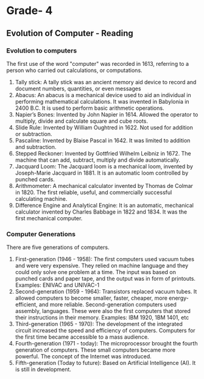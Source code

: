 # Grade- 4

## Evolution of Computer  - Reading

### Evolution to computers

The first use of the word "computer" was recorded in 1613, referring to a person who carried out calculations, or computations.
1. Tally stick: A tally stick was an ancient memory aid device to record and document numbers, quantities, or even messages
2. Abacus: An abacus is a mechanical device used to aid an individual in performing mathematical calculations. It was invented in Babylonia in 2400 B.C.  It is used to perform basic arithmetic operations.
3. Napier’s Bones: Invented by John Napier in 1614. Allowed the operator to multiply, divide and calculate square and cube roots.
4. Slide Rule: Invented by William Oughtred in 1622. Not used for addition or subtraction. 
5. Pascaline: Invented by Blaise Pascal in 1642. It was limited to addition and subtraction. 
6. Stepped Reckoner: Invented by Gottfried Wilhelm Leibniz in 1672. The machine that can add, subtract, multiply and divide automatically. 
7. Jacquard Loom: The Jacquard loom is a mechanical loom, invented by Joseph-Marie Jacquard in 1881.  It is an automatic loom controlled by punched cards. 
8. Arithmometer: A mechanical calculator invented by Thomas de Colmar in 1820. The first reliable, useful, and commercially successful calculating machine.
9. Difference Engine and Analytical Engine: It is an automatic, mechanical calculator invented by Charles Babbage in 1822 and 1834. It was the first mechanical computer.

### Computer Generations 

There are five generations of computers.

1. First-generation (1946 - 1958): The first computers used vacuum tubes and were very expensive. They relied on machine language and they could only solve one problem at a time.  The input was based on punched cards and paper tape, and the output was in form of printouts. Examples: ENIVAC and UNIVAC-1
2. Second-generation (1959 - 1964): Transistors replaced vacuum tubes. It allowed computers to become smaller, faster, cheaper, more energy-efficient, and more reliable. Second-generation computers used assembly, languages. These were also the first computers that stored their instructions in their memory. Examples: IBM 1920, 1BM 1401, etc
3. Third-generation (1965 - 1970): The development of the integrated circuit increased the speed and efficiency of computers. Computers for the first time became accessible to a mass audience.
4. Fourth-generation (1971 - today): The microprocessor brought the fourth generation of computers. These small computers became more powerful. The concept of the Internet was introduced. 
5. Fifth-generation (Today to future): Based on Artificial Intelligence (AI). It is still in development. 
